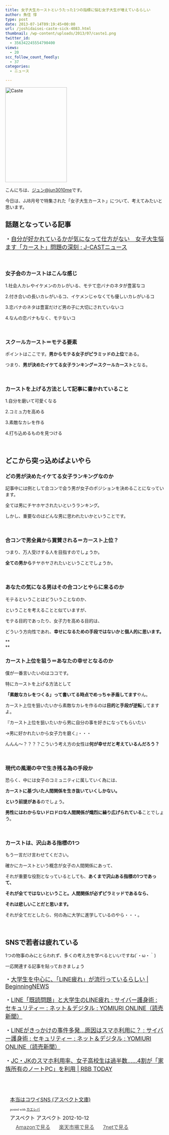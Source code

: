 ```yaml
---
title: 女子大生カーストというたった1つの指標に悩む女子大生が増えているらしい
author: 魚住 惇
type: post
date: 2013-07-14T09:19:45+00:00
url: /joshidaisei-caste-sick-4083.html
thumbnail: /wp-content/uploads/2013/07/caste1.png
twitter_id:
  - 356342245554790400
views:
  - 20
scc_follow_count_feedly:
  - 37
categories:
  - ニュース

---
```

<img decoding="async" loading="lazy" title="caste.png" src="/wp-content/uploads/2013/07/caste.png" alt="Caste" width="195" height="300" border="0" />

<!--more-->

こんにちは、[ジュン@jun3010me][1]です。

今日は、JJ8月号で特集された「女子大生カースト」について、考えてみたいと思います。

## 話題となっている記事

<p style="font-size: 18px;">
  ・<a href="http://www.j-cast.com/2013/07/14179371.html?p=all" target="_blank">自分が好かれているかが気になって仕方がない　女子大生悩ます「カースト」問題の深刻 : J-CASTニュース</a>
</p>

 

### 女子会のカーストはこんな感じ

1.社会人カレやイケメンのカレがいる、モテて恋バナのネタが豊富なコ

2.付き合いの長いカレがいるコ、イケメンじゃなくても優しいカレがいるコ

3.恋バナのネタは豊富だけど男の子に大切にされていないコ

4.なんの恋バナもなく、モテないコ

 

### スクールカースト＝モテる要素

ポイントはここです。**男からモテる女子がピラミッドの上位**である。

つまり、**男が決めたイケてる女子ランキング＝スクールカースト**となる。

 

### カーストを上げる方法として記事に書かれていること

1.自分を磨いて可愛くなる

2.コミュ力を高める

3.素敵なカレを作る

4.打ち込めるものを見つける

 

## どこから突っ込めばよいやら

### どの男が決めたイケてる女子ランキングなのか

記事中には例として合コンで会う男が女子のポジションを決めることになっています。

全ては男にチヤホヤされたいというランキング。

しかし、重要なのはどんな男に思われたいかということです。

 

### 合コンで男全員から賞賛される＝カースト上位？

つまり、万人受けする人を目指すのでしょうか。

**全ての男から**チヤホヤされたいということでしょうか。

 

### あなたの気になる男はその合コンとやらに来るのか

モテるということはどういうことなのか、

ということを考えることと似ていますが、

モテる目的であったり、女子力を高める目的は、

どういう方向性であれ、**幸せになるための手段ではないかと個人的に思います。**

**  
** 

### カースト上位を狙う＝あなたの幸せとなるのか

僕が一番言いたいのはココです。

特にカーストを上げる方法として

**「素敵なカレをつくる」って書いてる時点でめっちゃ矛盾してます**やん。

カースト上位を狙いたいから素敵なカレを作るのは**目的と手段が逆転**してますよ。

『カースト上位を狙いたいから男に自分の事を好きになってもらいたい

→男に好かれたいから女子力を磨く』・・・

んんん〜？？？？こういう考え方の女性は**何が幸せだと考えているんだろう？**

 

### 現代の風潮の中で生き残る為の手段か

恐らく、中には女子のコミュニティに属していく為には、

**カーストに基づいた人間関係を生き抜いていくしかない。**

**という前提がある**のでしょう。

**男性にはわからないドロドロな人間関係が熾烈に繰り広げられている**ことでしょう。

 

### カーストは、沢山ある指標の1つ

もう一言だけ言わせてください。

確かにカーストという概念が女子の人間関係にあって、

それが重要な役割となっているとしても、**あくまで沢山ある指標の1つであって、**

**それが全てではないということ。人間関係が必ずピラミッドであるなら、**

**それは悲しいことだと思います。**

それが全てだとしたら、何の為に大学に進学しているのやら・・・。

 

## SNSで若者は疲れている

1つの物事のみにとらわれず、多くの考え方を学べるといいですね(´・ω・｀)

一応関連する記事を貼っておきましょう

<p style="font-size: 18px;">
  ・<a rel="nofollow" href="http://192.168.11.200:8000/line-tsukare-3499.html" target="_blank">大学生を中心に、「LINE疲れ」が流行っているらしい | BeginningNEWS</a>
</p>

<p style="font-size: 18px;">
  ・<a href="http://www.yomiuri.co.jp/net/security/goshinjyutsu/20130628-OYT8T00970.htm" target="_blank">LINE「既読問題」と大学生のLINE疲れ : サイバー護身術 : セキュリティー : ネット＆デジタル : YOMIURI ONLINE（読売新聞）</a>
</p>

<p style="font-size: 18px;">
  ・<a href="http://www.yomiuri.co.jp/net/security/goshinjyutsu/20130419-OYT8T00490.htm" target="_blank">LINEがきっかけの事件多発…原因はスマホ利用に？ : サイバー護身術 : セキュリティー : ネット＆デジタル : YOMIURI ONLINE（読売新聞）</a>
</p>

<span style="font-size: 18px;">・</span><a style="font-size: 18px;" href="http://www.rbbtoday.com/article/2013/04/30/107224.html" target="_blank">JC・JKのスマホ利用率、女子高校生は過半数……4割が「家族所有のノートPC」を利用 | RBB TODAY</a>

 

 

<div class="kaerebalink-box" style="text-align: left; padding-bottom: 20px; font-size: medium; /zoom: 1; overflow: hidden;">
  <div class="kaerebalink-image" style="float: left; margin: 0 15px 10px 0;">
    <a href="http://www.amazon.co.jp/exec/obidos/ASIN/4757221622/jn050191-22/ref=nosim/" rel="nofollow" target="_blank"><img decoding="async" style="border: none;" src="http://ecx.images-amazon.com/images/I/513BXg5CzkL._SL160_.jpg" alt="" /></a>
  </div>
  <div class="kaerebalink-info" style="line-height: 120%; /zoom: 1; overflow: hidden;">
    <div class="kaerebalink-name" style="margin-bottom: 10px; line-height: 120%;">
      <a href="http://www.amazon.co.jp/exec/obidos/ASIN/4757221622/jn050191-22/ref=nosim/" rel="nofollow" target="_blank">本当はコワイSNS (アスペクト文庫)</a></p>
      <div class="kaerebalink-powered-date" style="font-size: 8pt; margin-top: 5px; font-family: verdana; line-height: 120%;">
        posted with <a href="http://kaereba.com" target="_blank">カエレバ</a>
      </div>
    </div>
    <div class="kaerebalink-detail" style="margin-bottom: 5px;">
      アスペクト アスペクト 2012-10-12
    </div>
    <div class="kaerebalink-link1" style="margin-top: 10px; opacity: .80; filter: alpha(opacity=80);">
      <div class="shoplinkamazon" style="display: inline; margin-right: 5px; background: url('http://img.yomereba.com/simple5.gif') 0 0 no-repeat; padding: 2px 0 2px 18px; white-space: nowrap;">
        <a title="アマゾン" href="http://www.amazon.co.jp/gp/search?keywords=%83A%83X%83y%83N%83g%95%B6%8C%C9&__mk_ja_JP=%83J%83%5E%83J%83i&tag=jn050191-22" rel="nofollow" target="_blank">Amazonで見る</a>
      </div>
      <div class="shoplinkrakuten" style="display: inline; margin-right: 5px; background: url('http://img.yomereba.com/simple5.gif') 0 0 no-repeat; padding: 2px 0 2px 18px; white-space: nowrap;">
        <a title="楽天市場" href="http://hb.afl.rakuten.co.jp/hgc/0b392da9.3aef67b4.0b392daa.d09d4b3c/?pc=http%3A%2F%2Fsearch.rakuten.co.jp%2Fsearch%2Fmall%2F%25E3%2582%25A2%25E3%2582%25B9%25E3%2583%259A%25E3%2582%25AF%25E3%2583%2588%25E6%2596%2587%25E5%25BA%25AB%2F-%2Ff.1-p.1-s.1-sf.0-st.A-v.2%3Fx%3D0%26scid%3Daf_ich_link_urltxt%26m%3Dhttp%3A%2F%2Fm.rakuten.co.jp%2F" rel="nofollow" target="_blank">楽天市場で見る</a>
      </div>
      <div class="shoplinkseven" style="display: inline; margin-right: 5px; background: url('http://img.yomereba.com/simple5.gif') 0 0 no-repeat; padding: 2px 0 2px 18px; white-space: nowrap;">
        <a title="セブンネットショッピング" href="http://px.a8.net/svt/ejp?a8mat=25TN41+4Z7HV6+2N1Y+BW8O2&a8ejpredirect=http%3A%2F%2Fwww.7netshopping.jp%2Frelay%2Faffiliate%2FAnotherCompanyEntrance%2F%3FA8_PID%3Ds00000012319001%26VIEW_URL%3Dhttp%253A%252F%252Fwww.7netshopping.jp%252Fall%252Fsearch_result%252F-%252Fbprice%252Foff%252Fsort%252F0%252Fkword_in%252F%2525E3%252582%2525A2%2525E3%252582%2525B9%2525E3%252583%25259A%2525E3%252582%2525AF%2525E3%252583%252588%2525E6%252596%252587%2525E5%2525BA%2525AB%252FallGoods%252Fon%252Fsubmit.x%252F30%252Fdisp_result%252F1%252Fsubmit.y%252F9%252Fprvlg%252Foff%252Fnobuy%252Fon%252FsetProduct%252Foff%252Foop%252Fon%252Fctgy%252Fall%252FfromKeywordSearch%252Ftrue" rel="nofollow" target="_blank">7netで見る</a>
      </div>
    </div>
  </div>
  <div class="booklink-footer" style="clear: left;">
     
  </div>
</div>

 [1]: https://twitter.com/jun3010me